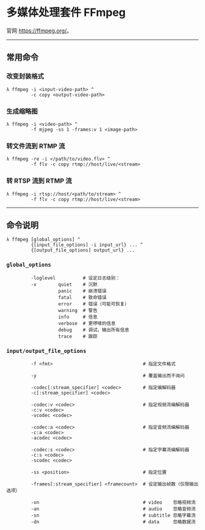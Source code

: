 # 多媒体处理套件 FFmpeg

官网 <https://ffmpeg.org/>。

___
## 常用命令

### 改变封装格式

```batchfile
λ ffmpeg -i <input-video-path> ^
         -c copy <output-video-path>
```

### 生成缩略图

```batchfile
λ ffmpeg -i <video-path> ^
         -f mjpeg -ss 1 -frames:v 1 <image-path>
```

### 转文件流到 RTMP 流

```batchfile
λ ffmpeg -re -i </path/to/video.flv> ^
         -f flv -c copy rtmp://host/live/<stream>
```

### 转 RTSP 流到 RTMP 流

```batchfile
λ ffmpeg -i rtsp://host/<path/to/stream> ^
         -f flv -c copy rtmp://host/live/<stream>
```

___
## 命令说明

```batchfile
λ ffmpeg [global_options] ^
         {[input_file_options] -i input_url} ... ^
         {[output_file_options] output_url} ...
```

### `global_options`

```batchfile
         -loglevel          # 设定日志级别：
         -v        quiet    # 沉默
                   panic    # 崩溃错误
                   fatal    # 致命错误
                   error    # 错误（可能可恢复）
                   warning  # 警告
                   info     # 信息
                   verbose  # 更啰嗦的信息
                   debug    # 调试，输出所有信息
                   trace    # 跟踪
```

### `input/output_file_options`

```batchfile
         -f <fmt>                                 # 指定文件格式

         -y                                       # 覆盖输出而不询问

         -codec[:stream_specifier] <codec>        # 指定编解码器
         -c[:stream_specifier] <codec>

         -codec:v <codec>                         # 指定视频流编解码器
         -c:v <codec>
         -vcodec <codec>

         -codec:a <codec>                         # 指定音频流编解码器
         -c:a <codec>
         -acodec <codec>

         -codec:s <codec>                         # 指定字幕流编解码器
         -c:s <codec>
         -scodec <codec>

         -ss <position>                           # 指定位置

         -frames[:stream_specifier] <framecount>  # 设定输出帧数（仅限输出选项）

         -vn                                      # video    忽略视频流
         -an                                      # audio    忽略音频流
         -sn                                      # subtitle 忽略字幕流
         -dn                                      # data     忽略数据流
```
